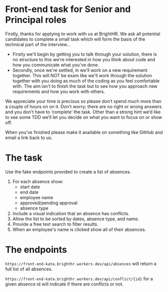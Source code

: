 # Front-end task for Senior and Principal roles

Firstly, thanks for applying to work with us at BrightHR. We ask all potential candidates to complete a small task which will form the basis of the technical part of the interview...

* Firstly we'll begin by getting you to talk through your solution, there is no structure to this we're interested in how you think about code and how you communicate what you've done.
* Secondly, once we're settled, in we'll work on a new requirement together. This will NOT be exam like we'll work through the solution together with you doing as much of the coding as you feel comfortable with. The aim isn't to finish the task but to see how you approach new requirements and how you work with others.

We appreciate your time is precious so please don’t spend much more than a couple of hours on on it. Don’t worry; there are no right or wrong answers and you don’t have to ‘complete’ the task. Other than a strong hint we’d like to see some TDD we’ll let you decide on what you want to focus on or show off.

When you’ve finished please make it available on something like GitHub and email a link back to us.

# The task

Use the fake endpoints provided to create a list of absences.

1. For each absence show:
    * start date
    * end date
    * employee name
    * approved/pending approval
    * absence type
1. Include a visual indication that an absence has conflicts.
1. Allow the list to be sorted by dates, absence type, and name.
1. Provide a free text search to filter results.
1. When an employee's name is clicked show all of their absences.

# The endpoints

`https://front-end-kata.brighthr.workers.dev/api/absences` will return a full list of all absences.

`https://front-end-kata.brighthr.workers.dev/api/conflict/{id}` for a given absence id will indicate if there are conflicts or not.

